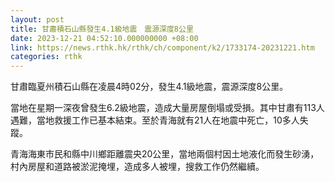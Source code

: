 ```yaml
---
layout: post
title: 甘肅積石山縣發生4.1級地震　震源深度8公里
date: 2023-12-21 04:52:10.000000000 +08:00
link: https://news.rthk.hk/rthk/ch/component/k2/1733174-20231221.htm
categories: rthk
---
```


甘肅臨夏州積石山縣在凌晨4時02分，發生4.1級地震，震源深度8公里。

當地在星期一深夜曾發生6.2級地震，造成大量房屋倒塌或受損。其中甘肅有113人遇難，當地救援工作已基本結束。至於青海就有21人在地震中死亡，10多人失蹤。

青海海東市民和縣中川鄉距離震央20公里，當地兩個村因土地液化而發生砂湧，村內房屋和道路被淤泥掩埋，造成多人被埋，搜救工作仍然繼續。
